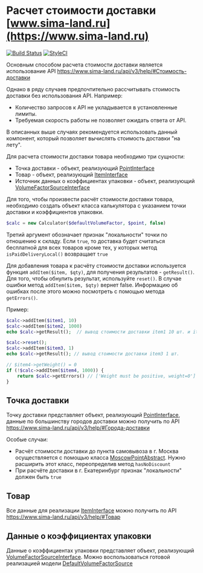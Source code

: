 # Расчет стоимости доставки [www.sima-land.ru](https://www.sima-land.ru)

[![Build Status](https://travis-ci.org/sima-land/delivery-php-calculator.svg?branch=master)](https://travis-ci.org/sima-land/delivery-php-calculator)
[![StyleCI](https://styleci.io/repos/73701387/shield?branch=master)](https://styleci.io/repos/73701387)


Основным способом расчета стоимости доставки является использование API
https://www.sima-land.ru/api/v3/help/#Стоимость-доставки

Однако в ряду случаев предпочтительно рассчитывать стоимость доставки без
использования API. Например:

- Количество запросов к API не укладывается в установленные лимиты.
- Требуемая скорость работы не позволяет ожидать ответа от API.

В описанных выше случаях рекомендуется использовать данный компонент, который позволяет вычислять
стоимость доставки "на лету".

Для расчета стоимости доставки товара необходимо три сущности:

- Точка доставки - объект, реализующий [PointInterface](src/PointInterface.php)
- Товар - объект, реализующий [ItemInterface](src/ItemInterface.php)
- Источник данных о коэффициентах упаковки - объект, реализующий [VolumeFactorSourceInterface](src/VolumeFactorSourceInterface.php)

Для того, чтобы произвести расчёт стоимости доставки товара, необходимо создать объект класса калькулятора
с указанием точки доставки и коэффициентов упаковки.

```php
$calc = new Calculator($defaultVolumeFactor, $point, false)
```

Третий аргумент обозначает признак "локальности" точки по отношению к складу. Если ```true```, то доставка будет
считаться бесплатной для всех товаров кроме тех, у которых метод ```isPaidDeliveryLocal()``` возвращает ```true```

Для добавления товара к расчёту стоимости доставки используется функция ```addItem($item, $qty)```,
для получения результатов - ```getResult()```. Для того, чтобы обнулить результат, используйте ```reset()```.
В случае ошибки метод ```addItem($item, $qty)``` вернет false. Информацию об ошибках после этого можно 
посмотреть с помощью метода ```getErrors()```.

Пример:

```php
$calc->addItem($item1, 10)
$calc->addItem($item2, 1000)
echo $calc->getResult();  // вывод стоимости доставки item1 10 шт. и item2 1000 шт.

$calc->reset();
$calc->addItem($item3, 1)
echo $calc->getResult(); // вывод стоимости доставки item3 1 шт. 

// $item4->getWeight() = 0
if (!$calc->addItem($item4, 1000)) {
	return $calc->getErrors() // ['Weight must be positive, weight=0']
}
```

## Точка доставки 

Точку доставки представляет объект, реализующий [PointInterface](src/PointInterface.php), данные по большинству
городов доставки можно получить по API https://www.sima-land.ru/api/v3/help/#Города-доставки

Особые случаи:
- Расчёт стоимости доставки до пункта самовывоза в г. Москва осуществляется с помощью класса [MoscowPointAbstract](src/models/MoscowPointAbstract.php).
Нужно расширить этот класс, переопределив метод ```hasNoDiscount```
- При расчёте доставки в г. Екатеринбург признак "локальности" должен быть ```true```

## Товар

Все данные для реализации [ItemInterface](src/ItemInterface.php) можно получить 
по API https://www.sima-land.ru/api/v3/help/#Товар 

## Данные о коэффициентах упаковки

Данные о коэффициентах упаковки представляет объект, реализующий [VolumeFactorSourceInterface](src/VolumeFactorSourceInterface.php).
Можно воспользоваться готовой реализацией модели [DefaultVolumeFactorSource](src/models/DefaultVolumeFactorSource.php)
